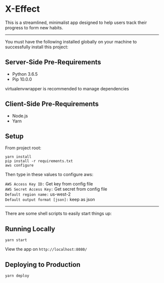 # X-Effect

This is a streamlined, minimalist app designed to help users track their progress to form new habits.

---

You must have the following installed globally on your machine to successfully install this project:

## Server-Side Pre-Requirements

- Python 3.6.5
- Pip 10.0.0


virtualenvwrapper is recommended to manage dependencies

## Client-Side Pre-Requirements

- Node.js
- Yarn

## Setup

From project root:

```
yarn install
pip install -r requirements.txt
aws configure
```

Then type in these values to configure aws:

`AWS Access Key ID:` Get key from config file  
`AWS Secret Access Key:` Get secret from config file  
`Default region name:` us-west-2  
`Default output format [json]:` keep as json  

---

There are some shell scripts to easily start things up:

## Running Locally

```
yarn start
```
View the app on `http://localhost:8080/`

## Deploying to Production

```
yarn deploy
```
